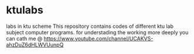 # ktulabs
labs in ktu scheme
This repository contains codes of different ktu lab subject computer programs.
for understading the working more deeply you can cath me @ https://www.youtube.com/channel/UCAKVS-ahzDuZ6dHLWVUunpQ
